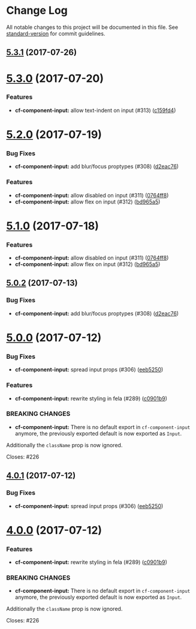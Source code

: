 # Change Log

All notable changes to this project will be documented in this file.
See [standard-version](https://github.com/conventional-changelog/standard-version) for commit guidelines.

<a name="5.3.1"></a>
## [5.3.1](https://github.com/koddsson/cf-ui/compare/cf-component-input@5.3.0...cf-component-input@5.3.1) (2017-07-26)




<a name="5.3.0"></a>
# [5.3.0](https://github.com/koddsson/cf-ui/compare/cf-component-input@5.2.0...cf-component-input@5.3.0) (2017-07-20)


### Features

* **cf-component-input:** allow text-indent on input (#313) ([c159fd4](https://github.com/koddsson/cf-ui/commit/c159fd4))




<a name="5.2.0"></a>
# [5.2.0](https://github.com/cloudflare/cf-ui/compare/cf-component-input@5.0.1...cf-component-input@5.2.0) (2017-07-19)


### Bug Fixes

* **cf-component-input:** add blur/focus proptypes (#308) ([d2eac76](https://github.com/cloudflare/cf-ui/commit/d2eac76))


### Features

* **cf-component-input:** allow disabled on input (#311) ([0764ff8](https://github.com/cloudflare/cf-ui/commit/0764ff8))
* **cf-component-input:** allow flex on input (#312) ([bd965a5](https://github.com/cloudflare/cf-ui/commit/bd965a5))




<a name="5.1.0"></a>
# [5.1.0](https://github.com/koddsson/cf-ui/compare/cf-component-input@5.0.2...cf-component-input@5.1.0) (2017-07-18)


### Features

* **cf-component-input:** allow disabled on input (#311) ([0764ff8](https://github.com/koddsson/cf-ui/commit/0764ff8))
* **cf-component-input:** allow flex on input (#312) ([bd965a5](https://github.com/koddsson/cf-ui/commit/bd965a5))




<a name="5.0.2"></a>
## [5.0.2](https://github.com/koddsson/cf-ui/compare/cf-component-input@5.0.1...cf-component-input@5.0.2) (2017-07-13)


### Bug Fixes

* **cf-component-input:** add blur/focus proptypes (#308) ([d2eac76](https://github.com/koddsson/cf-ui/commit/d2eac76))




<a name="5.0.0"></a>
# [5.0.0](https://github.com/sejoker/cf-ui/compare/cf-component-input@3.2.1...cf-component-input@5.0.0) (2017-07-12)


### Bug Fixes

* **cf-component-input:** spread input props (#306) ([eeb5250](https://github.com/sejoker/cf-ui/commit/eeb5250))


### Features

* **cf-component-input:** rewrite styling in fela (#289) ([c0901b9](https://github.com/sejoker/cf-ui/commit/c0901b9))


### BREAKING CHANGES

* **cf-component-input:** There is no default export in `cf-component-input`
anymore, the previously exported default is now exported as `Input`.

Additionally the `className` prop is now ignored.

Closes: #226




<a name="4.0.1"></a>
## [4.0.1](https://github.com/koddsson/cf-ui/compare/cf-component-input@4.0.0...cf-component-input@4.0.1) (2017-07-12)


### Bug Fixes

* **cf-component-input:** spread input props (#306) ([eeb5250](https://github.com/koddsson/cf-ui/commit/eeb5250))




<a name="4.0.0"></a>
# [4.0.0](https://github.com/koddsson/cf-ui/compare/cf-component-input@3.2.1...cf-component-input@4.0.0) (2017-07-12)


### Features

* **cf-component-input:** rewrite styling in fela (#289) ([c0901b9](https://github.com/koddsson/cf-ui/commit/c0901b9))


### BREAKING CHANGES

* **cf-component-input:** There is no default export in `cf-component-input`
anymore, the previously exported default is now exported as `Input`.

Additionally the `className` prop is now ignored.

Closes: #226
